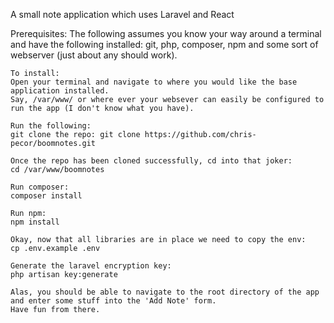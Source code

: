 A small note application which uses Laravel and React

Prerequisites:
The following assumes you know your way around a terminal and have the following installed: git, php, composer, npm and some sort of 
webserver (just about any should work).
    
    To install:
    Open your terminal and navigate to where you would like the base application installed.
    Say, /var/www/ or where ever your websever can easily be configured to run the app (I don't know what you have).
    
    Run the following:
    git clone the repo: git clone https://github.com/chris-pecor/boomnotes.git
    
    Once the repo has been cloned successfully, cd into that joker:
    cd /var/www/boomnotes
    
    Run composer:
    composer install
    
    Run npm:
    npm install
    
    Okay, now that all libraries are in place we need to copy the env:
    cp .env.example .env
    
    Generate the laravel encryption key:
    php artisan key:generate
    
    Alas, you should be able to navigate to the root directory of the app and enter some stuff into the 'Add Note' form.
    Have fun from there.
